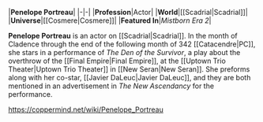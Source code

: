 |**Penelope Portreau**|
|-|-|
|**Profession**|Actor|
|**World**|[[Scadrial\|Scadrial]]|
|**Universe**|[[Cosmere\|Cosmere]]|
|**Featured In**|*Mistborn Era 2*|

**Penelope Portreau** is an actor on [[Scadrial\|Scadrial]].
In the month of Cladence through the end of the following month of 342 [[Catacendre\|PC]], she stars in a performance of *The Den of the Survivor*, a play about the overthrow of the [[Final Empire\|Final Empire]], at the [[Uptown Trio Theater\|Uptown Trio Theater]] in [[New Seran\|New Seran]]. She preforms along with her co-star, [[Javier DaLeuc\|Javier DaLeuc]], and they are both mentioned in an advertisement in *The New Ascendancy* for the performance.



https://coppermind.net/wiki/Penelope_Portreau